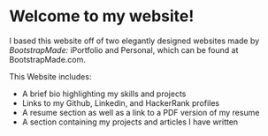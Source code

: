 # Welcome to my website! 

I based this website off of two elegantly designed websites made by *BootstrapMade:* iPortfolio and Personal, which can be found at BootstrapMade.com.

This Website includes: 
- A brief bio highlighting my skills and projects
- Links to my Github, Linkedin, and HackerRank profiles
- A resume section as well as a link to a PDF version of my resume
- A section containing my projects and articles I have written
